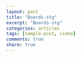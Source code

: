 ```yaml
---
layout: post
title: "Boards-stg"
excerpt: "Boards-stg"
categories: articles
tags: [sample-post, video]
comments: true
share: true
---
```

<div class="apester-board" channel-id="5ec3a9e4bbd85ec5b36efc4e" board-title"test"></div>
<script async src="https://static.stg.apester.com/js/sdk/latest/apester-sdk.js"></script>
